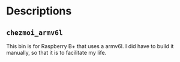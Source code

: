 # Descriptions

## `chezmoi_armv6l`

This bin is for Raspberry B+ that uses a armv6l. I did have to build it manually, so that it is to facilitate my life.
